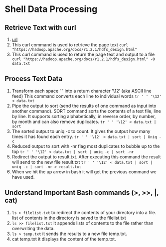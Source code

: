 # Shell Data Processing

## Retrieve Text with curl
1. [url](https://hadoop.apache.org/docs/r1.2.1/hdfs_design.html)
2. This curl command is used to retrieve the page text
``` curl "https://hadoop.apache.org/docs/r1.2.1/hdfs_design.html" ```
3. This curl command is used to return the page text and output to a file
``` curl "https://hadoop.apache.org/docs/r1.2.1/hdfs_design.html" -O data.txt```

## Process Text Data

1. Transform each space ' ' into a return character '\12' (aka ASCII line feed) This command converts each line to individual words
```tr ' ' '\12' < data.txt```
2. Pipe the output to sort (send the results of one command as input into another command). SORT command sorts the contents of a text file, line by line. It supports sorting alphabetically, in reverse order, by number, by month and can also remove duplicates.
```tr ' ' '\12' < data.txt | sort ```
3. The sorted output to uniq -c to count. It gives the output how many times it has found each entry.
``` tr ' ' '\12' < data.txt | sort | Uniq -c ```
4. Reduced output to sort with -nr flag 
most duplicates to bubble up to the top
``` tr ' ' '\12' < data.txt | sort | uniq -c | sort -nr ```
5. Redirect the output to result.txt. After executing this command the result will send to the new file result.txt
``` tr ' ' '\12' < data.txt | sort | uniq -c | sort -nr > result.txt ```
6. When we hit the up arrow in bash it will get the previous command we have used.
<!--7. -n means numeric-value (it compares according to string numeric value)
8. -r means reverse (it reverse the result of comparisons sort according to WORD:)
9. Only one dash used for single letter flag 
10. Two dashes are used for long flags which are used for descriptive options. -->


## Understand Important Bash commands (>, >>, |, cat)
1. ```ls > filelist.txt``` to redirect the contents of your directory into a file. list of contents in the directory is saved to the filelist.txt
2. ```ls >> filelist.txt``` it appends lists of contents to the file rather than overwriting the data.
3. ```ls > temp.txt``` it sends the results to a new file temp.txt.
4. cat temp.txt it displays the content of the temp.txt.

